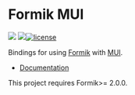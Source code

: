 # Formik MUI

![](https://github.com/mercantile/formik-mui/workflows/Build%20formik-mui/badge.svg)
![](https://github.com/mercantile/formik-mui/workflows/Build%20formik-mui-x/badge.svg)[![license](https://badgen.now.sh/badge/license/MIT)](./LICENSE)

Bindings for using [Formik](https://github.com/jaredpalmer/formik) with [MUI](https://mui.com/).

- [Documentation](https://github.com/mercantile/formik-material-ui/blob/next/docs/docs/guide/getting-started.md)

This project requires Formik>= 2.0.0.
